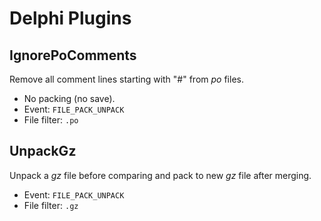 # Delphi Plugins

## IgnorePoComments

Remove all comment lines starting with "#" from *po* files. 

 * No packing (no save).
 * Event: `FILE_PACK_UNPACK`
 * File filter: `.po`
 
## UnpackGz

Unpack a *gz* file before comparing and pack to new *gz* file after merging. 

 * Event: `FILE_PACK_UNPACK`
 * File filter: `.gz`
  
 
